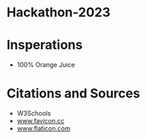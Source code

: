 # Hackathon-2023


# Insperations
- 100% Orange Juice


# Citations and Sources
- W3Schools
- www.favicon.cc
- www.flaticon.com
